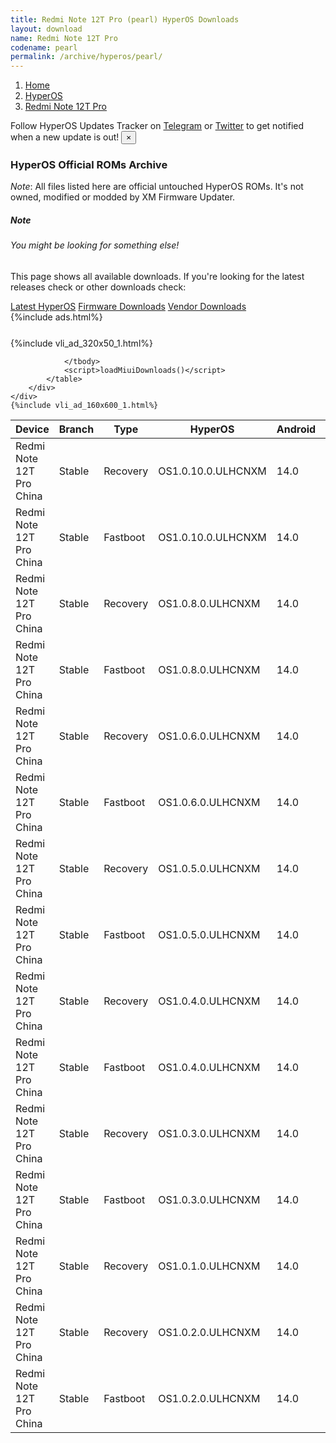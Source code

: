 ```yaml
---
title: Redmi Note 12T Pro (pearl) HyperOS Downloads
layout: download
name: Redmi Note 12T Pro
codename: pearl
permalink: /archive/hyperos/pearl/
---
```

<nav aria-label="breadcrumb">
    <ol class="breadcrumb">
        <li class="breadcrumb-item"><a href="/">Home</a></li>
        <li class="breadcrumb-item"><a href="/hyperos/">HyperOS</a></li>
        <li class="breadcrumb-item active" aria-current="page"><a href="/hyperos/pearl/">Redmi Note 12T Pro</a></li>
    </ol>
</nav>
<div class="alert alert-primary alert-dismissible fade show" role="alert">
    Follow HyperOS Updates Tracker on <a href="https://t.me/MIUIUpdatesTracker" class="alert-link">Telegram</a>
     or <a href="https://twitter.com/MiFwUpdater" class="alert-link">Twitter</a> to get notified when a new update is out!
    <button type="button" class="close" data-dismiss="alert" aria-label="Close">
        <span aria-hidden="true">&times;</span>
    </button>
</div>

### HyperOS Official ROMs Archive
*Note*: All files listed here are official untouched HyperOS ROMs. It's not owned, modified or modded by XM Firmware Updater.
<div class="card">
  <div class="card-body">
    <h5 class="card-title">Note</h5>
    <h6 class="card-subtitle mb-2 text-muted">You might be looking for something else!</h6>
    <p class="card-text">This page shows all available downloads.
     If you're looking for the latest releases check or other downloads check:</p>
    <a href="/hyperos/pearl/" class="card-link">Latest HyperOS</a>
    <a href="/firmware/pearl/" class="card-link">Firmware Downloads</a>
    <a href="/vendor/pearl/" class="card-link">Vendor Downloads</a>
  </div>
</div>
{%include ads.html%}
<div class="row justify-content-center">
    <div class="col-10">
        <div class="table-responsive-md" style="margin-top: 25px;">
            {%include vli_ad_320x50_1.html%}
            <table id="miui" class="display dt-responsive nowrap compact table table-striped table-hover table-sm">
                <thead class="thead-dark">
                    <tr>
                        <th data-ref="device">Device</th>
                        <th data-ref="branch">Branch</th>
                        <th data-ref="type">Type</th>
                        <th data-ref="miui">HyperOS</th>
                        <th data-ref="android">Android</th>
                        <th data-ref="size">Size</th>
                        <th data-ref="size">Date</th>
                        <th data-ref="link">Link</th>
                    </tr>
                </thead>
                <tbody>
                <tr><td>Redmi Note 12T Pro China</td><td>Stable</td><td>Recovery</td><td>OS1.0.10.0.ULHCNXM</td><td>14.0</td><td>6.0 GB</td><td>2025-01-14</td><td><a href="/hyperos/pearl/stable/OS1.0.10.0.ULHCNXM/">Download</a></td></tr>
<tr><td>Redmi Note 12T Pro China</td><td>Stable</td><td>Fastboot</td><td>OS1.0.10.0.ULHCNXM</td><td>14.0</td><td>7.5 GB</td><td>2025-01-07</td><td><a href="/hyperos/pearl/stable/OS1.0.10.0.ULHCNXM/">Download</a></td></tr>
<tr><td>Redmi Note 12T Pro China</td><td>Stable</td><td>Recovery</td><td>OS1.0.8.0.ULHCNXM</td><td>14.0</td><td>6.0 GB</td><td>2024-12-06</td><td><a href="/hyperos/pearl/stable/OS1.0.8.0.ULHCNXM/">Download</a></td></tr>
<tr><td>Redmi Note 12T Pro China</td><td>Stable</td><td>Fastboot</td><td>OS1.0.8.0.ULHCNXM</td><td>14.0</td><td>7.5 GB</td><td>2024-11-27</td><td><a href="/hyperos/pearl/stable/OS1.0.8.0.ULHCNXM/">Download</a></td></tr>
<tr><td>Redmi Note 12T Pro China</td><td>Stable</td><td>Recovery</td><td>OS1.0.6.0.ULHCNXM</td><td>14.0</td><td>6.0 GB</td><td>2024-10-28</td><td><a href="/hyperos/pearl/stable/OS1.0.6.0.ULHCNXM/">Download</a></td></tr>
<tr><td>Redmi Note 12T Pro China</td><td>Stable</td><td>Fastboot</td><td>OS1.0.6.0.ULHCNXM</td><td>14.0</td><td>7.5 GB</td><td>2024-10-21</td><td><a href="/hyperos/pearl/stable/OS1.0.6.0.ULHCNXM/">Download</a></td></tr>
<tr><td>Redmi Note 12T Pro China</td><td>Stable</td><td>Recovery</td><td>OS1.0.5.0.ULHCNXM</td><td>14.0</td><td>6.0 GB</td><td>2024-10-09</td><td><a href="/hyperos/pearl/stable/OS1.0.5.0.ULHCNXM/">Download</a></td></tr>
<tr><td>Redmi Note 12T Pro China</td><td>Stable</td><td>Fastboot</td><td>OS1.0.5.0.ULHCNXM</td><td>14.0</td><td>7.5 GB</td><td>2024-09-26</td><td><a href="/hyperos/pearl/stable/OS1.0.5.0.ULHCNXM/">Download</a></td></tr>
<tr><td>Redmi Note 12T Pro China</td><td>Stable</td><td>Recovery</td><td>OS1.0.4.0.ULHCNXM</td><td>14.0</td><td>6.0 GB</td><td>2024-09-06</td><td><a href="/hyperos/pearl/stable/OS1.0.4.0.ULHCNXM/">Download</a></td></tr>
<tr><td>Redmi Note 12T Pro China</td><td>Stable</td><td>Fastboot</td><td>OS1.0.4.0.ULHCNXM</td><td>14.0</td><td>7.5 GB</td><td>2024-08-26</td><td><a href="/hyperos/pearl/stable/OS1.0.4.0.ULHCNXM/">Download</a></td></tr>
<tr><td>Redmi Note 12T Pro China</td><td>Stable</td><td>Recovery</td><td>OS1.0.3.0.ULHCNXM</td><td>14.0</td><td>6.0 GB</td><td>2024-07-26</td><td><a href="/hyperos/pearl/stable/OS1.0.3.0.ULHCNXM/">Download</a></td></tr>
<tr><td>Redmi Note 12T Pro China</td><td>Stable</td><td>Fastboot</td><td>OS1.0.3.0.ULHCNXM</td><td>14.0</td><td>7.5 GB</td><td>2024-07-18</td><td><a href="/hyperos/pearl/stable/OS1.0.3.0.ULHCNXM/">Download</a></td></tr>
<tr><td>Redmi Note 12T Pro China</td><td>Stable</td><td>Recovery</td><td>OS1.0.1.0.ULHCNXM</td><td>14.0</td><td>6.0 GB</td><td>2024-04-09</td><td><a href="/hyperos/pearl/stable/OS1.0.1.0.ULHCNXM/">Download</a></td></tr>
<tr><td>Redmi Note 12T Pro China</td><td>Stable</td><td>Recovery</td><td>OS1.0.2.0.ULHCNXM</td><td>14.0</td><td>6.0 GB</td><td>2024-05-13</td><td><a href="/hyperos/pearl/stable/OS1.0.2.0.ULHCNXM/">Download</a></td></tr>
<tr><td>Redmi Note 12T Pro China</td><td>Stable</td><td>Fastboot</td><td>OS1.0.2.0.ULHCNXM</td><td>14.0</td><td>7.5 GB</td><td>2024-05-08</td><td><a href="/hyperos/pearl/stable/OS1.0.2.0.ULHCNXM/">Download</a></td></tr>

                </tbody>
                <script>loadMiuiDownloads()</script>
            </table>
        </div>
    </div>
    {%include vli_ad_160x600_1.html%}
</div>
